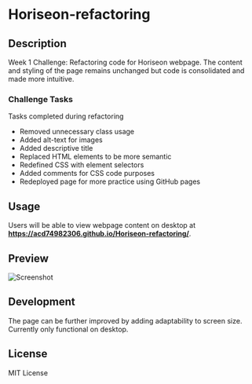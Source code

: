 # Horiseon-refactoring

## Description
Week 1 Challenge:  Refactoring code for Horiseon webpage. The content and styling of the page remains unchanged but code is consolidated and made more intuitive. 

### Challenge Tasks
Tasks completed during refactoring

* Removed unnecessary class usage
* Added alt-text for images
* Added descriptive title
* Replaced HTML elements to be more semantic
* Redefined CSS with element selectors
* Added comments for CSS code purposes
* Redeployed page for more practice using GitHub pages

## Usage
Users will be able to view webpage content on desktop at **https://acd74982306.github.io/Horiseon-refactoring/**.

## Preview
![Screenshot](acd74982306.github.io_Horiseon-refactoring_.png)

## Development
The page can be further improved by adding adaptability to screen size. Currently only functional on desktop.

## License
MIT License



